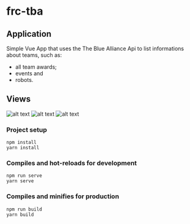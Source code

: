 # frc-tba


## Application
Simple Vue App that uses the The Blue Alliance Api to list informations about teams, such as:
- all team awards; 
- events and
- robots.

## Views

![alt text](https://i.imgur.com/WzFZP0C.png)
![alt text](https://i.imgur.com/M2Swngu.png)
![alt text](https://i.imgur.com/M2Swngu.png)


### Project setup
```
npm install
yarn install
```

### Compiles and hot-reloads for development
```
npm run serve
yarn serve
```

### Compiles and minifies for production
```
npm run build
yarn build
```
